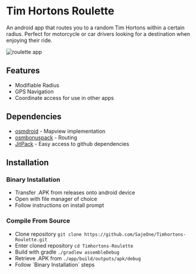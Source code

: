 # Tim Hortons Roulette
An android app that routes you to a random Tim Hortons within a certain radius. Perfect for motorcycle or car drivers looking for a destination when enjoying their ride.

![roulette app](https://shane-brown.ca/img/75b851f.gif "Roulette Demo")

## Features
* Modifiable Radius
* GPS Navigation
* Coordinate access for use in other apps

## Dependencies
* [osmdroid](https://github.com/osmdroid/osmdroid) - Mapview implementation
* [osmbonuspack](https://github.com/MKergall/osmbonuspack) - Routing
* [JitPack](https://jitpack.io/) - Easy access to github dependencies

## Installation
### Binary Installation
* Transfer .APK from releases onto android device
* Open with file manager of choice
* Follow instructions on install prompt

### Compile From Source
* Clone repository ```git clone https://github.com/SajeOne/Timhortons-Roulette.git```
* Enter cloned repository ```cd Timhortons-Roulette```
* Build with gradle ```./gradlew assembleDebug```
* Retrieve .APK from ```./app/build/outputs/apk/debug```
* Follow \`Binary Installation\` steps
